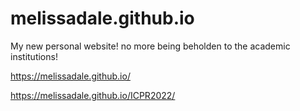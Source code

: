 # melissadale.github.io
My new personal website! no more being beholden to the academic institutions!


https://melissadale.github.io/

https://melissadale.github.io/ICPR2022/
